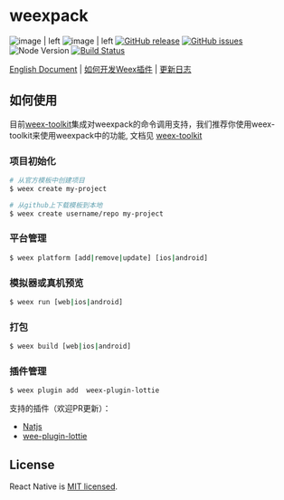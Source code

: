 # weexpack

![image | left](https://img.shields.io/badge/PRs-welcome-brightgreen.svg "")
![image | left](https://img.shields.io/badge/license-Apache--2.0-brightgreen.svg "")
[![GitHub release](https://img.shields.io/github/release/weexteam/weex-pack.svg)](https://github.com/weexteam/weex-pack/releases)  [![GitHub issues](https://img.shields.io/github/issues/weexteam/weex-pack.svg)](https://github.com/weexteam/weex-pack/issues)
![Node Version](https://img.shields.io/node/v/weex-pack.svg "Node Version")
[![Build Status](https://travis-ci.org/weexteam/weex-pack.svg?branch=master)](https://travis-ci.org/weexteam/weex-pack)

[English Document](./README.en.md)
|
[如何开发Weex插件](./doc/cn/how-to-devloping-weex-plugin.md)
|
[更新日志](./CHANGELOG.md)




## 如何使用

目前[weex-toolkit](https://github.com/weexteam/weex-toolkit)集成对weexpack的命令调用支持，我们推荐你使用weex-toolkit来使用weexpack中的功能, 文档见 [weex-toolkit](https://github.com/weexteam/weex-toolkit#commands)

### 项目初始化

```bash
# 从官方模板中创建项目
$ weex create my-project

# 从github上下载模板到本地
$ weex create username/repo my-project
```

### 平台管理

``` bash
$ weex platform [add|remove|update] [ios|android]

```
### 模拟器或真机预览

``` bash
$ weex run [web|ios|android]
```

### 打包
``` bash
$ weex build [web|ios|android]
```

### 插件管理

```
$ weex plugin add  weex-plugin-lottie
```

支持的插件（欢迎PR更新）：
- [Natjs](https://github.com/natjs/nat)
- [wee-plugin-lottie](https://github.com/acton393/WeexLottie)

## License

React Native is [MIT licensed](./LICENSE).

